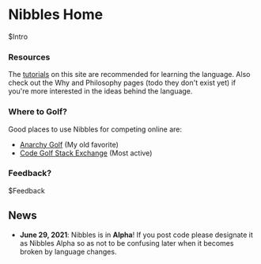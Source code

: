 # Nibbles Home

$Intro

### Resources

The [tutorials](tutorial_basics.html) on this site are recommended for learning the language. Also check out the Why and Philosophy pages (todo they don't exist yet) if you're more interested in the ideas behind the language.

### Where to Golf?

Good places to use Nibbles for competing online are:

-	[Anarchy Golf](http://golf.shinh.org/) (My old favorite)
-	[Code Golf Stack Exchange](https://codegolf.stackexchange.com) (Most active)

### Feedback?

$Feedback

## News
- **June 29, 2021**: Nibbles is in **Alpha**! If you post code please designate it as Nibbles Alpha so as not to be confusing later when it becomes broken by language changes.

